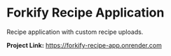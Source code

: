 # Forkify Recipe Application


Recipe application with custom recipe uploads.

**Project Link:** https://forkify-recipe-app.onrender.com
